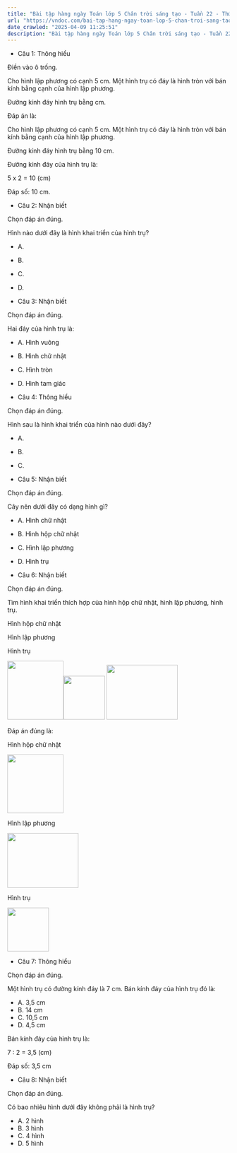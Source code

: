 ```yaml
---
title: "Bài tập hàng ngày Toán lớp 5 Chân trời sáng tạo - Tuần 22 - Thứ 4 gồm các câu hỏi tổng hợp nội dung Hình trụ được học ở Tuần 22 trong chương trình Toán lớp 5 Tập 2 Chân trời sáng tạo."
url: "https://vndoc.com/bai-tap-hang-ngay-toan-lop-5-chan-troi-sang-tao-tuan-22-thu-4-336520"
date_crawled: "2025-04-09 11:25:51"
description: "Bài tập hàng ngày Toán lớp 5 Chân trời sáng tạo - Tuần 22 - Thứ 4 gồm các câu hỏi tổng hợp nội dung Hình trụ được học ở Tuần 22 trong chương trình Toán lớp 5 Tập 2 Chân trời sáng tạo."
---
```


* Câu 1:  Thông hiểu

Điền vào ô trống.

Cho hình lập phương có cạnh 5 cm. Một hình trụ có đáy là hình tròn với bán kính bằng cạnh của hình lập phương.

Đường kính đáy hình trụ bằng  cm.

Đáp án là:

Cho hình lập phương có cạnh 5 cm. Một hình trụ có đáy là hình tròn với bán kính bằng cạnh của hình lập phương.

Đường kính đáy hình trụ bằng 10 cm.

Đường kính đáy của hình trụ là:

5 x 2 = 10 (cm)

Đáp số: 10 cm.

* Câu 2:  Nhận biết

Chọn đáp án đúng.

Hình nào dưới đây là hình khai triển của hình trụ?

  * A. 
  * B. 
  * C. 
  * D. 



* Câu 3:  Nhận biết

Chọn đáp án đúng.

Hai đáy của hình trụ là:

  * A. Hình vuông 
  * B. Hình chữ nhật 
  * C. Hình tròn 
  * D. Hình tam giác 



* Câu 4:  Thông hiểu

Chọn đáp án đúng.

Hình sau là hình khai triển của hình nào dưới đây?

  * A. 
  * B. 
  * C. 



* Câu 5:  Nhận biết

Chọn đáp án đúng.

Cây nên dưới đây có dạng hình gì?

  * A. Hình chữ nhật 
  * B. Hình hộp chữ nhật 
  * C. Hình lập phương 
  * D. Hình trụ 



* Câu 6:  Nhận biết

Chọn đáp án đúng.

Tìm hình khai triển thích hợp của hình hộp chữ nhật, hình lập phương, hình trụ.

Hình hộp chữ nhật

Hình lập phương

Hình trụ

<img src="/data/image/2025/02/17/hhcn30.png" alt="" width="127" height="133"><img src="/data/image/2025/02/17/hinhtru7.png" alt="" width="94" height="99"> <img src="/data/image/2025/02/17/hlp11.png" alt="" width="161" height="124">

Đáp án đúng là:

Hình hộp chữ nhật

<img src="/data/image/2025/02/17/hhcn30.png" alt="" width="127" height="133">

Hình lập phương

<img src="/data/image/2025/02/17/hlp11.png" alt="" width="161" height="124">

Hình trụ

<img src="/data/image/2025/02/17/hinhtru7.png" alt="" width="94" height="99">

* Câu 7:  Thông hiểu

Chọn đáp án đúng.

Một hình trụ có đường kính đáy là 7 cm. Bán kính đáy của hình trụ đó là:

  * A. 3,5 cm 
  * B. 14 cm 
  * C. 10,5 cm 
  * D. 4,5 cm 



Bán kính đáy của hình trụ là:

7 : 2 = 3,5 (cm)

Đáp số: 3,5 cm

* Câu 8:  Nhận biết

Chọn đáp án đúng.

Có bao nhiêu hình dưới đây không phải là hình trụ?

  * A. 2 hình 
  * B. 3 hình 
  * C. 4 hình 
  * D. 5 hình 


